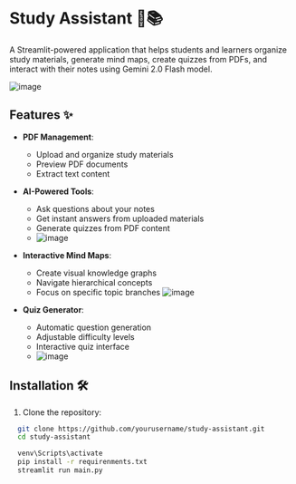 # Study Assistant 🧠📚

A Streamlit-powered application that helps students and learners organize study materials, generate mind maps, create quizzes from PDFs, and interact with their notes using Gemini 2.0 Flash model.

![image](https://github.com/user-attachments/assets/cdc33e93-87e6-4497-8f8b-8031ec597796)


## Features ✨

- **PDF Management**:
  - Upload and organize study materials
  - Preview PDF documents
  - Extract text content

- **AI-Powered Tools**:
  - Ask questions about your notes
  - Get instant answers from uploaded materials
  - Generate quizzes from PDF content
  - ![image](https://github.com/user-attachments/assets/fec890f7-702b-40d6-a310-1fa5f88ea011)

- **Interactive Mind Maps**:
  - Create visual knowledge graphs
  - Navigate hierarchical concepts
  - Focus on specific topic branches
    ![image](https://github.com/user-attachments/assets/5801d348-631f-41be-bcd5-5e95fffde664)

- **Quiz Generator**:
  - Automatic question generation
  - Adjustable difficulty levels
  - Interactive quiz interface
  - ![image](https://github.com/user-attachments/assets/241ed496-340d-4f48-8014-bfe28100fe55)

    

## Installation 🛠️

1. Clone the repository:
 ```bash
   git clone https://github.com/yourusername/study-assistant.git
   cd study-assistant

   venv\Scripts\activate
   pip install -r requirenments.txt
   streamlit run main.py
 
